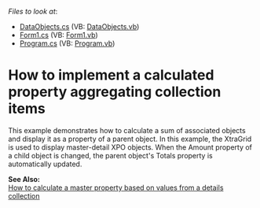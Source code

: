 <!-- default file list -->
*Files to look at*:

* [DataObjects.cs](./CS/DetailCollectionChanged/DataObjects.cs) (VB: [DataObjects.vb](./VB/DetailCollectionChanged/DataObjects.vb))
* [Form1.cs](./CS/DetailCollectionChanged/Form1.cs) (VB: [Form1.vb](./VB/DetailCollectionChanged/Form1.vb))
* [Program.cs](./CS/DetailCollectionChanged/Program.cs) (VB: [Program.vb](./VB/DetailCollectionChanged/Program.vb))
<!-- default file list end -->
# How to implement a calculated property aggregating collection items


<p>This example demonstrates how to calculate a sum of associated objects and display it as a property of a parent object. In this example, the XtraGrid is used to display master-detail XPO objects. When the Amount property of a child object is changed, the parent object's Totals property is automatically updated.</p><p><strong>See Also:</strong><br />
<a href="https://www.devexpress.com/Support/Center/p/E305">How to calculate a master property based on values from a details collection</a></p>

<br/>


